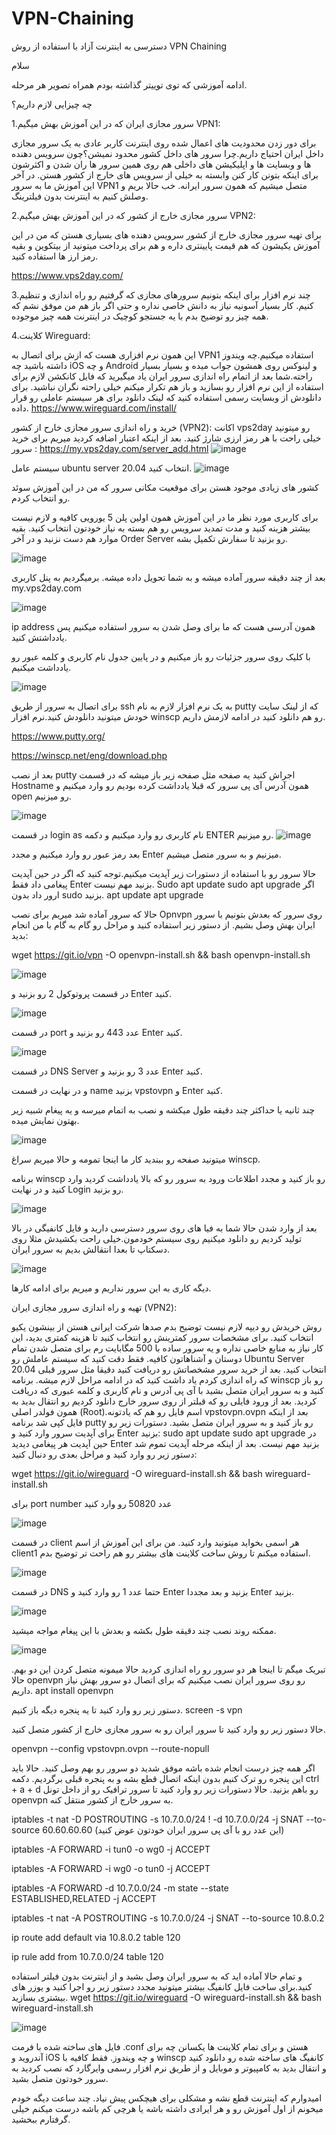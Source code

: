 # VPN-Chaining
دسترسی به اینترنت آزاد با استفاده از روش VPN Chaining

سلام

ادامه آموزشی که توی توییتر گذاشته بودم همراه تصویر هر مرحله.

چه چیزایی لازم داریم؟

1.سرور مجازی ایران که در این آموزش بهش میگیم VPN1:

برای دور زدن محدودیت های اعمال شده روی اینترنت کاربر عادی به یک سرور مجازی داخل ایران احتیاج داریم.چرا سرور های داخل کشور محدود نمیشن؟چون سرویس دهنده ها و وبسایت ها و اپلیکیشن های داخلی هم روی همین سرور ها ران شدن و اکثرشون برای اینکه بتونن کار کنن وابسته به خیلی از سرویس های خارج از کشور هستن.
در آخر این آموزش ما به سرور VPN1 متصل میشیم که همون سرور ایرانه. خب حالا بریم و وصلش کنیم به اینترنت بدون فیلترینگ.


2.سرور مجازی خارج از کشور که در این آموزش بهش میگیم VPN2:

برای تهیه سرور مجازی خارج از کشور سرویس دهنده های بسیاری هستن که من در این آموزش یکیشون که هم قیمت پایینتری داره و هم برای پرداخت میتونید از بیتکوین و بقیه رمز ارز ها استفاده کنید.

https://www.vps2day.com/

3.چند نرم افزار برای اینکه بتونیم سرورهای مجازی که گرفتیم رو راه اندازی و تنظیم کنیم. کار بسیار آسونیه نیاز به دانش خاصی نداره و حتی اگر باز هم من موفق نشم که همه چیز رو توضیح بدم با یه جستجو کوچیک در اینترنت همه چیز موجوده.

4.کلاینت Wireguard:

این همون نرم افزاری هست که ازش برای اتصال به VPN1 استفاده میکنیم.چه ویندوز داشته باشید چه iOS و چه Android و لینوکس روی همشون جواب میده و بسیار بسیار راحته.شما بعد از اتمام راه اندازی سرور ایران یاد میگیرید که فایل کانکشن لازم برای استفاده از این نرم افزار رو بسازید و باز هم تکرار میکنم خیلی راحته نگران نباشید.
برای دانلودش از وبسایت رسمی استفاده کنید که لینک دانلود برای هر سیستم عاملی رو قرار داده.
https://www.wireguard.com/install/

خرید و راه اندازی  سرور مجازی خارح از کشور (VPN2):
اکانت vps2day رو میتونید خیلی راحت با هر رمز ارزی شارژ کنید. بعد از اینکه اعتبار اضافه کردید میریم برای خرید سرور :
https://my.vps2day.com/server_add.html
![image](https://user-images.githubusercontent.com/105618808/168515438-8baa623b-94c7-467c-9cc5-c7e20da3fdd1.png)

سیستم عامل ubuntu server 20.04 انتخاب کنید.
![image](https://user-images.githubusercontent.com/105618808/168515709-29420de5-3c95-4a03-b27a-92f6c1779d86.png)


کشور های زیادی موجود هستن برای موقعیت مکانی سرور که من در این آموزش سوئد رو انتخاب کردم.

برای کاربری مورد نظر ما  در این آموزش همون اولین پلن 5 یورویی کافیه و لازم نیست بیشتر هزینه کنید و مدت تمدید سرویس رو هم بسته به نیاز خودتون انتخاب کنید.
بقیه موارد هم دست نزنید و در آخر Order Server رو بزنید تا سفارش تکمیل بشه.

![image](https://user-images.githubusercontent.com/105618808/168516587-c9a9cd2e-696c-4c7d-aae9-ba6ea19c70c9.png)


بعد از چند دقیقه سرور آماده میشه و به شما تحویل داده میشه. برمیگردیم به پنل کاربری my.vps2day.com

![image](https://user-images.githubusercontent.com/105618808/168516827-44a06e19-2962-4aab-b1f2-37c3fb427200.png)

ip address همون آدرسی هست که ما برای وصل شدن به سرور استفاده میکنیم پس یادداشتش کنید.

با کلیک روی سرور جزئیات رو باز میکنیم و در پایین جدول نام کاربری و کلمه عبور رو یادداشت میکنیم.

![image](https://user-images.githubusercontent.com/105618808/168517145-0c3a5dd1-ca38-4fa9-aac8-5f3a7b4d6833.png)

برای اتصال به سرور از طریق ssh به یک نرم افزار لازم به نام putty که از لینک سایت خودش میتونید دانلودش کنید.نرم افزار winscp رو هم دانلود کنید در ادامه لازمش داریم.

https://www.putty.org/

https://winscp.net/eng/download.php

بعد از نصب putty اجراش کنید یه صفحه مثل صفحه زیر باز میشه که در قسمت Hostname همون آدرس آی پی سرور که قبلا یادداشت کرده بودیم رو وارد میکنیم و open رو میزنیم. 


![image](https://user-images.githubusercontent.com/105618808/168518043-ab3066e1-acaa-4e90-ab19-03fe33d28f29.png)


 در قسمت login as نام کاربری رو وارد میکنیم و دکمه ENTER رو میزنیم.
 ![image](https://user-images.githubusercontent.com/105618808/168518294-5130cc40-905a-43b4-878b-23c18606ef95.png)


بعد رمز عبور رو وارد میکنیم و مجدد Enter میزنیم و به سرور متصل میشیم.

حالا سرور رو با استفاده از دستورات زیر آپدیت میکنیم.توجه کنید که اگر در حین آپدیت پیغامی داد فقط Enter بزنید مهم نیست.
Sudo apt update
sudo apt upgrade
اگر ارور داد بدون sudo بزنید.
apt update
apt upgrade

حالا که سرور آماده شد میریم برای نصب Opnvpn روی سرور که بعدش بتونیم با سرور ایران بهش وصل بشیم.
از دستور زیر استفاده کنید و مراحل رو گام به گام با من انجام بدید:

wget https://git.io/vpn -O openvpn-install.sh && bash openvpn-install.sh

![image](https://user-images.githubusercontent.com/105618808/168518912-fdb67d69-4514-4b01-9da4-b32f07186ef6.png)

در قسمت پروتوکول 2 رو بزنید و Enter کنید.


![image](https://user-images.githubusercontent.com/105618808/168519064-8f91423f-3fc7-4828-89f1-a09b8963e254.png)

در قسمت port عدد 443 رو بزنید و Enter کنید.

![image](https://user-images.githubusercontent.com/105618808/168519149-b6955a4d-2744-412b-98f1-05b3f4baf2c2.png)

در قسمت DNS Server عدد 3 رو بزنید و Enter کنید.

و در نهایت در قسمت name بزنید vpstovpn و Enter کنید.

چند ثانیه یا حداکثر چند دقیقه طول میکشه و نصب به اتمام میرسه و یه پیغام شبیه زیر بهتون نمایش میده.

![image](https://user-images.githubusercontent.com/105618808/168519395-2b99f8f3-4b33-43b8-88fe-fb1e7a3e02ea.png)

میتونید صفحه رو ببندید کار ما اینجا تمومه و حالا میریم سراغ winscp.

برنامه winscp رو باز کنید و مجدد اطلاعات ورود به سرور رو که بالا یادداشت کردید وارد کنید و در نهایت Login رو بزنید.

![image](https://user-images.githubusercontent.com/105618808/168519757-032d553c-85af-4586-8e57-4caa905756ba.png)

بعد از وارد شدن حالا شما به فیا های روی سرور دسترسی دارید و فایل کانفیگی در بالا تولید کردیم رو دانلود میکنیم روی سیستم خودمون.خیلی راحت بکشیدش مثلا روی دسکتاپ تا بعدا انتقالش بدیم به سرور ایران.


![image](https://user-images.githubusercontent.com/105618808/168536198-cdd23f03-c8a7-46a3-bc7a-f37b3b9b1f20.png)

دیگه کاری به این سرور نداریم و میریم برای ادامه کارها.

تهیه و راه اندازی سرور مجازی ایران (VPN2):

روش خریدش رو دیپه لازم نیست توضیح بدم صدها شرکت ایرانی هستن از بینشون یکیو انتخاب کنید.
برای مشخصات سرور کمترینش رو انتخاب کنید تا هزینه کمتری بدید، این کار نیاز به منابع خاصی نداره و یه سرور ساده با 500 مگابایت رم برای متصل شدن تمام دوستان و آشناهاتون کافیه.
فقط دقت کنید که سیستم عاملش رو Ubuntu Server 20.04 انتخاب کنید.
بعد از خرید سرور مشخصاتش رو دریافت کنید دقیقا مثل سرور قبلی که راه اندازی کردم یاد داشت کنید که در ادامه مراحل لازم میشه.
برنامه winscp رو باز کنید و به سرور ایران متصل بشید با آی پی آدرس و نام کاربری و کلمه عبوری که دریافت کردید.
بعد از ورود فایلی رو که قبلتر از روی سرور خارج دانلود کردیم رو انتقال بدید به همون فولدر اصلی (Root).اسم فایل رو هم که یادتونه vpstovpn.ovpn
بعد از اینکه فایل کپی شد برنامه putty رو باز کنید و به سرور ایران متصل بشید.
دستورات زیر رو برای آپدیت سرور وارد کنید و Enter بزنید:
sudo apt update
sudo apt upgrade 
در حین آپدیت هر پیغامی دیدید Enter بزنید مهم نیست.
بعد از اینکه مرحله آپدیت تموم شد دستور زیر رو وارد کنید و مراحل بعدی رو دنبال کنید:

wget https://git.io/wireguard -O wireguard-install.sh && bash wireguard-install.sh

برای port number عدد 50820 رو وارد کنید

![image](https://user-images.githubusercontent.com/105618808/168539758-5b4b641a-3297-4f57-81a0-e4ceb6c5e26c.png)

در قسمت client هر اسمی بخواید میتونید وارد کنید. من برای این آموزش از اسم client1 استفاده میکنم تا روش ساخت کلاینت های بیشتر رو هم راحت تر توضیح بدم.

![image](https://user-images.githubusercontent.com/105618808/168540156-86b292fb-e7ee-4680-8ef9-4de1cfdd96ac.png)

در قسمت DNS حتما عدد 1 رو وارد کنید و Enter بزنید و بعد مجددا Enter بزنید.

![image](https://user-images.githubusercontent.com/105618808/168540269-b5ddebd0-c198-40d3-8889-a125494b028d.png)

ممکنه روند نصب چند دقیقه طول بکشه و بعدش با این پیغام مواجه میشید.

![image](https://user-images.githubusercontent.com/105618808/168540590-e64d845c-00e2-4d03-8810-35fd57235686.png)

تبریک میگم تا اینجا هر دو سرور رو راه اندازی کردید حالا میمونه متصل کردن این دو بهم.
حالا openvpn رو روی سرور ایران نصب میکنیم که برای اتصال دو سرور بهش نیاز داریم.
apt install openvpn 

دستور زیر رو وارد کنید تا یه پنجره دیگه باز کنیم.
screen -s vpn

حالا دستور زیر رو وارد کنید تا سرور ایران رو به سرور مجازی خارج از کشور متصل کنید.

openvpn --config vpstovpn.ovpn --route-nopull

اگر همه چیز درست انجام شده باشه موفق شدید دو سرور رو بهم وصل کنید. حالا باید این پنجره رو ترک کنیم بدون اینکه اتصال قطع بشه و به پنجره قبلی برگردیم.
دکمه ctrl + a + d رو باهم بزنید.
حالا دستورات زیر رو وارد کنید تا سرور ترافیک رو از داخل تونل openvpn به سرور خارج از کشور منتقل کنه.

iptables -t nat -D POSTROUTING -s 10.7.0.0/24 ! -d 10.7.0.0/24 -j SNAT --to-source 60.60.60.60 (این عدد رو با آی پی سرور ایران خودتون عوض کنید)

iptables -A FORWARD -i tun0 -o wg0 -j ACCEPT

iptables -A FORWARD -i wg0 -o tun0 -j ACCEPT 

iptables -A FORWARD -d 10.7.0.0/24 -m state --state ESTABLISHED,RELATED -j ACCEPT

iptables -t nat -A POSTROUTING -s 10.7.0.0/24 -j SNAT --to-source 10.8.0.2

ip route add default via 10.8.0.2 table 120 

ip rule add from 10.7.0.0/24 table 120 

و تمام حالا آماده اید که به سرور ایران وصل بشید و از اینترنت بدون فیلتر استفاده کنید.برای ساخت فایل کانفیگ بیشتر میتونید مجدد دستور زیر رو اجرا کنید و یوزر های بیشتری بسازید.
wget https://git.io/wireguard -O wireguard-install.sh && bash wireguard-install.sh

![image](https://user-images.githubusercontent.com/105618808/168543062-77f6f538-fd67-4fa4-b20c-79c29b6de1c6.png)

فایل های ساخته شده با فرمت .conf هستن و برای تمام کلاینت ها یکسانن چه برای آندروید و iOS و چه ویندوز. فقط کافیه با winscp کانفیگ های ساخته شده رو دانلود کنید و انتقال بدید به کامپیوتر و موبایل و از طریق نرم افزار رسمی وایرگارد که نصب کردید به سرور خودتون متصل بشید.

امیدوارم که اینترنت قطع نشه و مشکلی برای هیچکس پیش نیاد. چند ساعت دیگه خودم میخونم از اول آموزش رو و هر ایرادی داشته باشه یا هرچی کم باشه درست میکنم خیلی گرفتارم ببخشید.




